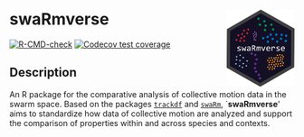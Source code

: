 # swaRmverse  <img src="man/figures/logo.png" align="right" alt="" width="120" />

<!-- badges: start -->
[![R-CMD-check](https://github.com/marinapapa/swaRmverse/actions/workflows/R-CMD-check.yml/badge.svg)](https://github.com/marinapapa/swaRmverse/actions/workflows/R-CMD-check.yml)
[![Codecov test coverage](https://codecov.io/gh/marinapapa/swaRmverse/branch/main/graph/badge.svg)](https://app.codecov.io/gh/marinapapa/swaRmverse?branch=main)

<!-- badges: end -->
## Description 
 An R package for the comparative analysis of collective motion data in the swarm space. 
Based on the packages [`trackdf`](https://github.com/swarm-lab/trackdf) and [`swaRm`](https://github.com/swarm-lab/swaRm), `**swaRmverse**' aims to standardize how data of collective motion are analyzed and support the comparison of properties within and across species and contexts.
